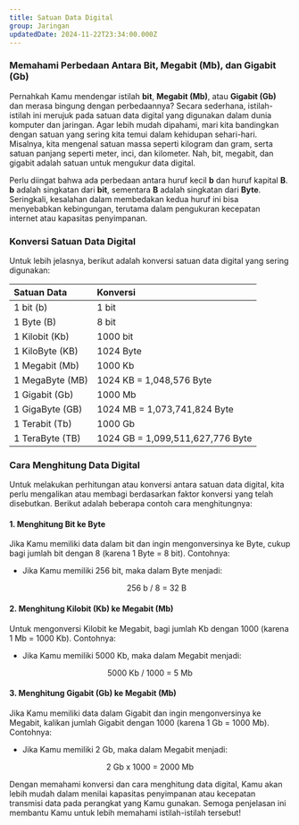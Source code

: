 ```yaml
---
title: Satuan Data Digital
group: Jaringan
updatedDate: 2024-11-22T23:34:00.000Z
---
```

### Memahami Perbedaan Antara Bit, Megabit (Mb), dan Gigabit (Gb)


Pernahkah Kamu mendengar istilah **bit**, **Megabit (Mb)**, atau **Gigabit (Gb)** dan merasa bingung dengan perbedaannya? Secara sederhana, istilah-istilah ini merujuk pada satuan data digital yang digunakan dalam dunia komputer dan jaringan. Agar lebih mudah dipahami, mari kita bandingkan dengan satuan yang sering kita temui dalam kehidupan sehari-hari. Misalnya, kita mengenal satuan massa seperti kilogram dan gram, serta satuan panjang seperti meter, inci, dan kilometer. Nah, bit, megabit, dan gigabit adalah satuan untuk mengukur data digital.


Perlu diingat bahwa ada perbedaan antara huruf kecil **b** dan huruf kapital **B**. **b** adalah singkatan dari **bit**, sementara **B** adalah singkatan dari **Byte**. Seringkali, kesalahan dalam membedakan kedua huruf ini bisa menyebabkan kebingungan, terutama dalam pengukuran kecepatan internet atau kapasitas penyimpanan.


### Konversi Satuan Data Digital


Untuk lebih jelasnya, berikut adalah konversi satuan data digital yang sering digunakan:


| Satuan Data | Konversi |
|:-------------|:----------|
| 1 bit (b)   | 1 bit    |
| 1 Byte (B)  | 8 bit    |
| 1 Kilobit (Kb) | 1000 bit |
| 1 KiloByte (KB) | 1024 Byte |
| 1 Megabit (Mb) | 1000 Kb |
| 1 MegaByte (MB) | 1024 KB = 1,048,576 Byte |
| 1 Gigabit (Gb) | 1000 Mb |
| 1 GigaByte (GB) | 1024 MB = 1,073,741,824 Byte |
| 1 Terabit (Tb) | 1000 Gb |
| 1 TeraByte (TB) | 1024 GB = 1,099,511,627,776 Byte |


### Cara Menghitung Data Digital


Untuk melakukan perhitungan atau konversi antara satuan data digital, kita perlu mengalikan atau membagi berdasarkan faktor konversi yang telah disebutkan. Berikut adalah beberapa contoh cara menghitungnya:


#### 1. Menghitung Bit ke Byte
Jika Kamu memiliki data dalam bit dan ingin mengonversinya ke Byte, cukup bagi jumlah bit dengan 8 (karena 1 Byte = 8 bit). Contohnya:
- Jika Kamu memiliki 256 bit, maka dalam Byte menjadi:
  
  <p align="center">256 b / 8 = 32 B</p>


#### 2. Menghitung Kilobit (Kb) ke Megabit (Mb)
Untuk mengonversi Kilobit ke Megabit, bagi jumlah Kb dengan 1000 (karena 1 Mb = 1000 Kb). Contohnya:
- Jika Kamu memiliki 5000 Kb, maka dalam Megabit menjadi:

<p align="center">5000 Kb / 1000 = 5 Mb</p>


#### 3. Menghitung Gigabit (Gb) ke Megabit (Mb)
Jika Kamu memiliki data dalam Gigabit dan ingin mengonversinya ke Megabit, kalikan jumlah Gigabit dengan 1000 (karena 1 Gb = 1000 Mb). Contohnya:
- Jika Kamu memiliki 2 Gb, maka dalam Megabit menjadi:


<p align="center">2 Gb x 1000 = 2000 Mb</p>


Dengan memahami konversi dan cara menghitung data digital, Kamu akan lebih mudah dalam menilai kapasitas penyimpanan atau kecepatan transmisi data pada perangkat yang Kamu gunakan. Semoga penjelasan ini membantu Kamu untuk lebih memahami istilah-istilah tersebut!
